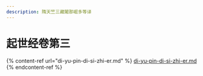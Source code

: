 ```yaml
---
description: 隋天竺三藏闍那崛多等译
---
```


# 起世经卷第三

{% content-ref url="di-yu-pin-di-si-zhi-er.md" %}
[di-yu-pin-di-si-zhi-er.md](di-yu-pin-di-si-zhi-er.md)
{% endcontent-ref %}


